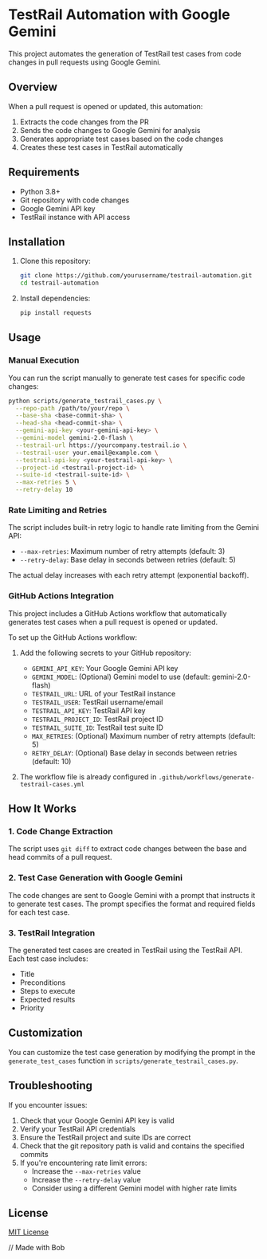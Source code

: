 # TestRail Automation with Google Gemini

This project automates the generation of TestRail test cases from code changes in pull requests using Google Gemini.

## Overview

When a pull request is opened or updated, this automation:

1. Extracts the code changes from the PR
2. Sends the code changes to Google Gemini for analysis
3. Generates appropriate test cases based on the code changes
4. Creates these test cases in TestRail automatically

## Requirements

- Python 3.8+
- Git repository with code changes
- Google Gemini API key
- TestRail instance with API access

## Installation

1. Clone this repository:
   ```bash
   git clone https://github.com/yourusername/testrail-automation.git
   cd testrail-automation
   ```

2. Install dependencies:
   ```bash
   pip install requests
   ```

## Usage

### Manual Execution

You can run the script manually to generate test cases for specific code changes:

```bash
python scripts/generate_testrail_cases.py \
  --repo-path /path/to/your/repo \
  --base-sha <base-commit-sha> \
  --head-sha <head-commit-sha> \
  --gemini-api-key <your-gemini-api-key> \
  --gemini-model gemini-2.0-flash \
  --testrail-url https://yourcompany.testrail.io \
  --testrail-user your.email@example.com \
  --testrail-api-key <your-testrail-api-key> \
  --project-id <testrail-project-id> \
  --suite-id <testrail-suite-id> \
  --max-retries 5 \
  --retry-delay 10
```

### Rate Limiting and Retries

The script includes built-in retry logic to handle rate limiting from the Gemini API:

- `--max-retries`: Maximum number of retry attempts (default: 3)
- `--retry-delay`: Base delay in seconds between retries (default: 5)

The actual delay increases with each retry attempt (exponential backoff).

### GitHub Actions Integration

This project includes a GitHub Actions workflow that automatically generates test cases when a pull request is opened or updated.

To set up the GitHub Actions workflow:

1. Add the following secrets to your GitHub repository:
   - `GEMINI_API_KEY`: Your Google Gemini API key
   - `GEMINI_MODEL`: (Optional) Gemini model to use (default: gemini-2.0-flash)
   - `TESTRAIL_URL`: URL of your TestRail instance
   - `TESTRAIL_USER`: TestRail username/email
   - `TESTRAIL_API_KEY`: TestRail API key
   - `TESTRAIL_PROJECT_ID`: TestRail project ID
   - `TESTRAIL_SUITE_ID`: TestRail test suite ID
   - `MAX_RETRIES`: (Optional) Maximum number of retry attempts (default: 5)
   - `RETRY_DELAY`: (Optional) Base delay in seconds between retries (default: 10)

2. The workflow file is already configured in `.github/workflows/generate-testrail-cases.yml`

## How It Works

### 1. Code Change Extraction

The script uses `git diff` to extract code changes between the base and head commits of a pull request.

### 2. Test Case Generation with Google Gemini

The code changes are sent to Google Gemini with a prompt that instructs it to generate test cases. The prompt specifies the format and required fields for each test case.

### 3. TestRail Integration

The generated test cases are created in TestRail using the TestRail API. Each test case includes:
- Title
- Preconditions
- Steps to execute
- Expected results
- Priority

## Customization

You can customize the test case generation by modifying the prompt in the `generate_test_cases` function in `scripts/generate_testrail_cases.py`.

## Troubleshooting

If you encounter issues:

1. Check that your Google Gemini API key is valid
2. Verify your TestRail API credentials
3. Ensure the TestRail project and suite IDs are correct
4. Check that the git repository path is valid and contains the specified commits
5. If you're encountering rate limit errors:
   - Increase the `--max-retries` value
   - Increase the `--retry-delay` value
   - Consider using a different Gemini model with higher rate limits

## License

[MIT License](LICENSE)

// Made with Bob
